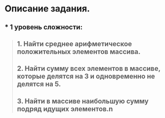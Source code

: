 # **Описание задания.**

## * 1 уровень сложности: 
> ##  1. Найти среднее арифметическое положительных элементов массива.
> ##  2. Найти сумму всех элементов в массиве, которые делятся на 3 и одновременно не делятся на 5.
> ##  3. Найти в массиве наибольшую сумму подряд идущих элементов.n
